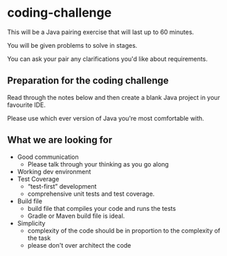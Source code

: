 # coding-challenge
This will be a Java pairing exercise that will last up to 60 minutes.

You will be given problems to solve in stages.

You can ask your pair any clarifications you'd like about requirements.

## Preparation for the coding challenge
Read through the notes below and then create a blank Java project in your favourite IDE.

Please use which ever version of Java you're most comfortable with.

## What we are looking for
* Good communication
  * Please talk through your thinking as you go along
* Working dev environment
* Test Coverage
  * “test-first” development
  * comprehensive unit tests and test coverage.
* Build file
  * build file that compiles your code and runs the tests
  * Gradle or Maven build file is ideal.
* Simplicity
  * complexity of the code should be in proportion to the complexity of the task
  * please don't over architect the code

